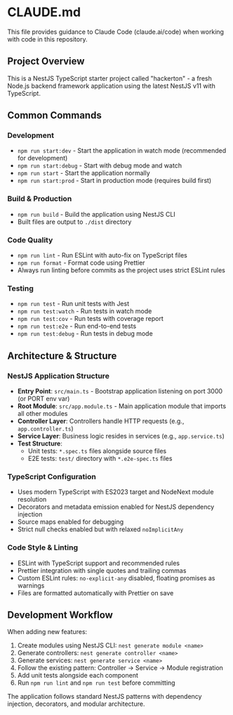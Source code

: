 # CLAUDE.md

This file provides guidance to Claude Code (claude.ai/code) when working with code in this repository.

## Project Overview

This is a NestJS TypeScript starter project called "hackerton" - a fresh Node.js backend framework application using the latest NestJS v11 with TypeScript.

## Common Commands

### Development
- `npm run start:dev` - Start the application in watch mode (recommended for development)
- `npm run start:debug` - Start with debug mode and watch
- `npm run start` - Start the application normally
- `npm run start:prod` - Start in production mode (requires build first)

### Build & Production
- `npm run build` - Build the application using NestJS CLI
- Built files are output to `./dist` directory

### Code Quality
- `npm run lint` - Run ESLint with auto-fix on TypeScript files
- `npm run format` - Format code using Prettier
- Always run linting before commits as the project uses strict ESLint rules

### Testing
- `npm run test` - Run unit tests with Jest
- `npm run test:watch` - Run tests in watch mode
- `npm run test:cov` - Run tests with coverage report
- `npm run test:e2e` - Run end-to-end tests
- `npm run test:debug` - Run tests in debug mode

## Architecture & Structure

### NestJS Application Structure
- **Entry Point**: `src/main.ts` - Bootstrap application listening on port 3000 (or PORT env var)
- **Root Module**: `src/app.module.ts` - Main application module that imports all other modules
- **Controller Layer**: Controllers handle HTTP requests (e.g., `app.controller.ts`)
- **Service Layer**: Business logic resides in services (e.g., `app.service.ts`)
- **Test Structure**: 
  - Unit tests: `*.spec.ts` files alongside source files
  - E2E tests: `test/` directory with `*.e2e-spec.ts` files

### TypeScript Configuration
- Uses modern TypeScript with ES2023 target and NodeNext module resolution
- Decorators and metadata emission enabled for NestJS dependency injection
- Source maps enabled for debugging
- Strict null checks enabled but with relaxed `noImplicitAny`

### Code Style & Linting
- ESLint with TypeScript support and recommended rules
- Prettier integration with single quotes and trailing commas
- Custom ESLint rules: `no-explicit-any` disabled, floating promises as warnings
- Files are formatted automatically with Prettier on save

## Development Workflow

When adding new features:
1. Create modules using NestJS CLI: `nest generate module <name>`
2. Generate controllers: `nest generate controller <name>`
3. Generate services: `nest generate service <name>`
4. Follow the existing pattern: Controller → Service → Module registration
5. Add unit tests alongside each component
6. Run `npm run lint` and `npm run test` before committing

The application follows standard NestJS patterns with dependency injection, decorators, and modular architecture.